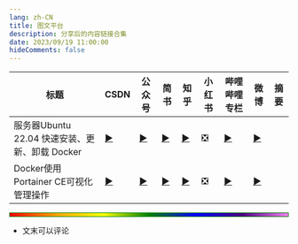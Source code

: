 ```yaml
---
lang: zh-CN
title: 图文平台
description: 分享后的内容链接合集
date: 2023/09/19 11:00:00
hideComments: false
---
```


<table>
  <thead>
    <tr>
      <th >标题</th>
      <th class="article-CSDN">CSDN</th>
      <th class="article-Wechat">公众号</th>
      <th class="article-Jianshu">简书</th>
      <th class="article-Zhihu">知乎</th>
      <th class="article-Xiaohongshu">小红书</th>
      <th class="article-Bilibili">哔哩哔哩专栏</th>
      <th class="article-Weibo">微博</th>
      <th >摘要</th>
    </tr>
  </thead>
  <tbody>
    <tr>
      <td>服务器Ubuntu 22.04 快速安装、更新、卸载 Docker</td>
      <td class="article-CSDN"><a href="https://blog.csdn.net/rejoicewindow/article/details/133319839">▶️</a></td>
      <td class="article-Wechat"><a href="https://mp.weixin.qq.com/s?__biz=Mzg5ODgzOTEwMw==&mid=2247483694&idx=1&sn=697e6d203a15308cebd31f35d884dbc1&chksm=c05d267ef72aaf68ac1b72b5f6df8de35f852b111d3c7b196a298f0ce0c5b75af021a44716c1#rd">▶️</a></td>
      <td class="article-Jianshu"><a href="https://www.jianshu.com/p/421e7686024f">▶️</a></td>
      <td class="article-Zhihu"><a href="https://zhuanlan.zhihu.com/p/658895770">▶️</a></td>
      <td class="article-Xiaohongshu">❎</td>
      <td class="article-Bilibili"><a href="https://www.bilibili.com/read/cv26899228/?jump_opus=1">▶️</a></td>
      <td class="article-Weibo"><a href="https://weibo.com/ttarticle/p/show?id=2309404953891170287967">▶️</a></td>
    </tr>
    <tr>
      <td>Docker使用Portainer CE可视化管理操作</td>
      <td class="article-CSDN"><a href="https://blog.csdn.net/rejoicewindow/article/details/120339968">▶️</a></td>
      <td class="article-Wechat"><a href="https://mp.weixin.qq.com/s?__biz=Mzg5ODgzOTEwMw==&mid=2247483698&idx=1&sn=2f3bdecf719218ea61c8f4ee9f18e173&chksm=c05d2662f72aaf74ed7d91eada7eac878ac86d82c0249425a59eccbcb1126f91c7b7647e9a10#rd">▶️</a></td>
      <td class="article-Jianshu"><a href="https://www.jianshu.com/p/7ebd733c6604">▶️</a></td>
      <td class="article-Zhihu"><a href="https://zhuanlan.zhihu.com/p/658900183">▶️</a></td>
      <td class="article-Xiaohongshu">❎</td>
      <td class="article-Bilibili"><a href="https://www.bilibili.com/read/cv26899276/?jump_opus=1">▶️</a></td>
      <td class="article-Weibo"><a href="https://weibo.com/ttarticle/p/show?id=2309404953891992371696">▶️</a></td>
    </tr>
  </tbody>
</table>

<hr style="background-image: linear-gradient(to right, red, orange, yellow, green, blue, indigo, violet); height: 6px;border:1px solid green;" >

- 文末可以评论